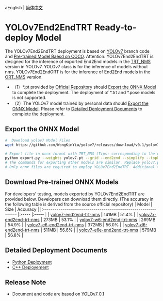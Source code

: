 aEnglish | [简体中文](README.md)
# YOLOv7End2EndTRT Ready-to-deploy Model

The YOLOv7End2EndTRT deployment is based on [YOLOv7](https://github.com/WongKinYiu/yolov7/tree/v0.1) branch code and [Pre-trained Model Baesd on COCO](https://github.com/WongKinYiu/yolov7/releases/tag/v0.1). Attention: YOLOv7End2EndTRT is designed for the inference of exported End2End models in the [TRT_NMS](https://github.com/WongKinYiu/yolov7/blob/main/models/experimental.py#L111) version in YOLOv7. YOLOv7 class is for the inference of models without nms. YOLOv7End2EndORT is for the inference of End2End models in the [ORT_NMS](https://github.com/WongKinYiu/yolov7/blob/main/models/experimental.py#L87) version.

  - （1）*.pt provided by [Official Repository](https://github.com/WongKinYiu/yolov7/releases/tag/v0.1) should [Export the ONNX Model](#导出ONNX模型) to complete the deployment. The deployment of *.trt and *.pose models is not supported.
  - （2）The YOLOv7 model  trained by personal data should [Export the ONNX Model](#%E5%AF%BC%E5%87%BAONNX%E6%A8%A1%E5%9E%8B). Please refer to [Detailed Deployment Documents](#详细部署文档) to complete the deployment.



## Export the ONNX Model

```bash
#  Download yolov7 Model Files
wget https://github.com/WongKinYiu/yolov7/releases/download/v0.1/yolov7.pt

# Export file in onnx format with TRT_NMS (Tips: corresponding to the code of YOLOv7 release v0.1)
python export.py --weights yolov7.pt --grid --end2end --simplify --topk-all 100 --iou-thres 0.65 --conf-thres 0.35 --img-size 640 640
# The commands for exporting other models are similar. Replace yolov7.pt with yolov7x.pt yolov7-d6.pt yolov7-w6.pt ...
# Only onnx files are required to employ YOLOv7End2EndTRT. Additional trt files are not required because automatic switching happens during inference.
```

## Download Pre-trained ONNX Models

For developers' testing, models exported by YOLOv7End2EndTRT are provided below. Developers can download them directly. (The accuracy in the following table is derived from the source official repository)
| Model                                                               | Size    | Accuracy    |
|:---------------------------------------------------------------- |:----- |:----- |
| [yolov7-end2end-trt-nms](https://bj.bcebos.com/paddlehub/fastdeploy/yolov7-end2end-trt-nms.onnx) | 141MB | 51.4% |
| [yolov7x-end2end-trt-nms](https://bj.bcebos.com/paddlehub/fastdeploy/yolov7x-end2end-trt-nms.onnx) | 273MB | 53.1% |
| [yolov7-w6-end2end-trt-nms](https://bj.bcebos.com/paddlehub/fastdeploy/yolov7-w6-end2end-trt-nms.onnx) | 269MB | 54.9% |
| [yolov7-e6-end2end-trt-nms](https://bj.bcebos.com/paddlehub/fastdeploy/yolov7-e6-end2end-trt-nms.onnx) | 372MB | 56.0% |
| [yolov7-d6-end2end-trt-nms](https://bj.bcebos.com/paddlehub/fastdeploy/yolov7-d6-end2end-trt-nms.onnx) | 511MB | 56.6% |
| [yolov7-e6e-end2end-trt-nms](https://bj.bcebos.com/paddlehub/fastdeploy/yolov7-e6e-end2end-trt-nms.onnx) | 579MB | 56.8% |


## Detailed Deployment Documents

- [Python Deployment](python)
- [C++ Deployement](cpp)


## Release Note

- Document and code are based on [YOLOv7 0.1](https://github.com/WongKinYiu/yolov7/tree/v0.1) 
